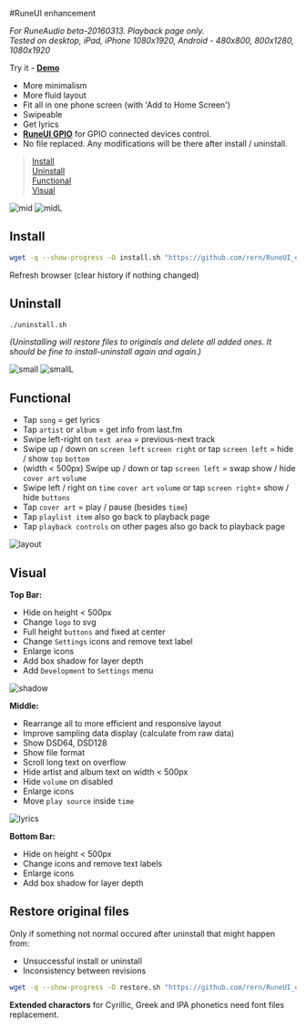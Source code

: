 #RuneUI enhancement

_For RuneAudio beta-20160313. Playback page only._  
_Tested on desktop, iPad, iPhone 1080x1920, Android - 480x800, 800x1280, 1080x1920_  

Try it - [**Demo**](https://rern.github.io/RuneUI_GPIO/)  

- More minimalism
- More fluid layout
- Fit all in one phone screen (with 'Add to Home Screen')
- Swipeable
- Get lyrics
- [**RuneUI GPIO**](https://github.com/rern/RuneUI_GPIO) for GPIO connected devices control.  
- No file replaced. Any modifications will be there after install / uninstall.

>[Install](#install)  
>[Uninstall](#uninstall)  
>[Functional](#functional)  
>[Visual](#visual)  

![mid](https://github.com/rern/Assets/blob/master/RuneUI_enhancement/mid.gif)
![midL](https://github.com/rern/Assets/blob/master/RuneUI_enhancement/midL.gif)

Install
---
```sh
wget -q --show-progress -O install.sh "https://github.com/rern/RuneUI_enhancement/blob/master/install.sh?raw=1"; chmod +x install.sh; ./install.sh
```
Refresh browser (clear history if nothing changed)

Uninstall
---
```sh
./uninstall.sh
```    
_(Uninstalling will restore files to originals and delete all added ones. It should be fine to install-uninstall again and again.)_

![small](https://github.com/rern/Assets/blob/master/RuneUI_enhancement/small.gif)
![smallL](https://github.com/rern/Assets/blob/master/RuneUI_enhancement/smallL.gif)

Functional
---

- Tap `song` = get lyrics
- Tap `artist` or `album` = get info from last.fm
- Swipe left-right on `text area` = previous-next track
- Swipe up / down on `screen left` `screen right` or tap `screen left` = hide / show `top` `bottom`
- (width < 500px) Swipe up / down or tap `screen left` = swap show / hide `cover art` `volume`
- Swipe left / right on `time` `cover art` `volume` or  tap `screen right`= show / hide `buttons`
- Tap `cover art` = play / pause (besides `time`)
- Tap `playlist item` also go back to playback page
- Tap `playback controls` on other pages also go back to playback page

![layout](https://github.com/rern/Assets/blob/master/RuneUI_enhancement/RuneUImod1.gif)

Visual
---

**Top Bar:**
- Hide on height < 500px
- Change `logo` to svg
- Full height `buttons` and fixed at center
- Change `Settings` icons and remove text label
- Enlarge icons
- Add box shadow for layer depth
- Add `Development` to `Settings` menu

![shadow](https://github.com/rern/Assets/blob/master/RuneUI_enhancement/shadow.jpg)

**Middle:**
- Rearrange all to more efficient and responsive layout
- Improve sampling data display (calculate from raw data)
- Show DSD64, DSD128
- Show file format
- Scroll long text on overflow
- Hide artist and album text on width < 500px
- Hide `volume` on disabled
- Enlarge icons
- Move `play source` inside `time`

![lyrics](https://github.com/rern/Assets/blob/master/RuneUI_enhancement/lyrics.jpg)

**Bottom Bar:**
- Hide on height < 500px
- Change icons and remove text labels
- Enlarge icons
- Add box shadow for layer depth

Restore original files
---
Only if something not normal occured after uninstall that might happen from:  
- Unsuccessful install or uninstall
- Inconsistency between revisions  
```sh
wget -q --show-progress -O restore.sh "https://github.com/rern/RuneUI_enhancement/blob/master/restore.sh?raw=1"; chmod +x restore.sh; ./restore.sh
```

**Extended charactors** for Cyrillic, Greek and IPA phonetics need font files replacement.  
```sh

```
